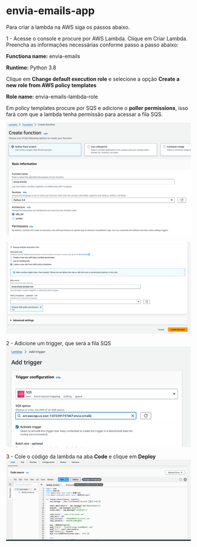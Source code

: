 # envia-emails-app

Para criar a lambda na AWS siga os passos abaixo.

1 - Acesse o console e procure por AWS Lambda. Clique em Criar Lambda. Preencha as informações necessárias conforme passo a passo abaixo:

**Functiona name:** envia-emails

**Runtime:** Python 3.8

Clique em **Change default execution role** e selecione a opção **Create a new role from AWS policy templates**

**Role name:** envia-emails-lambda-role

Em policy templates procure por SQS e adicione o **poller permissions**, isso fará com que a lambda tenha permissão para acessar a fila SQS.

![img.png](imagens/img1.png)

![img.png](imagens/img2.png)

2 - Adicione um trigger, que será a fila SQS
![img.png](imagens/img3.png)

3 - Cole o código da lambda na aba **Code** e clique em **Deploy**
![img.png](imagens/img4.png)